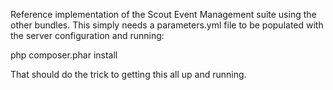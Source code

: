 Reference implementation of the Scout Event Management suite using
the other bundles.  This simply needs a parameters.yml file to be
populated with the server configuration and running:

php composer.phar install

That should do the trick to getting this all up and running.
